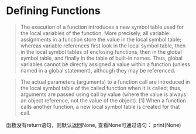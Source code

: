 # Defining Functions

> The execution of a function introduces a new symbol table used for the local
> variables of the function. More precisely, all variable assignments in
> a function store the value in the local symbol table; whereas variable
> references first look in the local symbol table, then in the local symbol
> tables of enclosing functions, then in the global symbol table, and finally in
> the table of built-in names. Thus, global variables cannot be directly assigned
> a value within a function (unless named in a global statement), although they
> may be referenced.


> The actual parameters (arguments) to a function call are introduced in the
> local symbol table of the called function when it is called; thus, arguments
> are passed using call by value (where the value is always an object reference,
> not the value of the object). [1] When a function calls another function, a new
> local symbol table is created for that call.


函数没有return语句，则默认返回None, 
查看None可通过语句： print(None)



